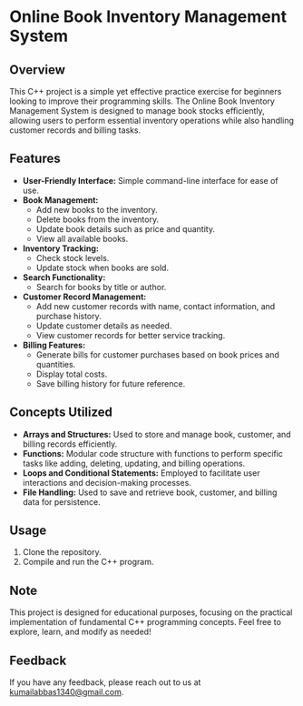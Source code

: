 <h1>Online Book Inventory Management System</h1>
  
  <h2>Overview</h2>
  <p>
    This C++ project is a simple yet effective practice exercise for beginners looking to improve their programming skills.
    The Online Book Inventory Management System is designed to manage book stocks efficiently, allowing users to perform
    essential inventory operations while also handling customer records and billing tasks.
  </p>

  <h2>Features</h2>
  <ul>
    <li><strong>User-Friendly Interface:</strong> Simple command-line interface for ease of use.</li>
    <li><strong>Book Management:</strong>
      <ul>
        <li>Add new books to the inventory.</li>
        <li>Delete books from the inventory.</li>
        <li>Update book details such as price and quantity.</li>
        <li>View all available books.</li>
      </ul>
    </li>
    <li><strong>Inventory Tracking:</strong>
      <ul>
        <li>Check stock levels.</li>
        <li>Update stock when books are sold.</li>
      </ul>
    </li>
    <li><strong>Search Functionality:</strong>
      <ul>
        <li>Search for books by title or author.</li>
      </ul>
    </li>
    <li><strong>Customer Record Management:</strong>
      <ul>
        <li>Add new customer records with name, contact information, and purchase history.</li>
        <li>Update customer details as needed.</li>
        <li>View customer records for better service tracking.</li>
      </ul>
    </li>
    <li><strong>Billing Features:</strong>
      <ul>
        <li>Generate bills for customer purchases based on book prices and quantities.</li>
        <li>Display total costs.</li>
        <li>Save billing history for future reference.</li>
      </ul>
    </li>
  </ul>

  <h2>Concepts Utilized</h2>
  <ul>
    <li><strong>Arrays and Structures:</strong> Used to store and manage book, customer, and billing records efficiently.</li>
    <li><strong>Functions:</strong> Modular code structure with functions to perform specific tasks like adding, deleting, updating, and billing operations.</li>
    <li><strong>Loops and Conditional Statements:</strong> Employed to facilitate user interactions and decision-making processes.</li>
    <li><strong>File Handling:</strong> Used to save and retrieve book, customer, and billing data for persistence.</li>
  </ul>

  <h2>Usage</h2>
  <ol>
    <li>Clone the repository.</li>
    <li>Compile and run the C++ program.</li>
  </ol>

 

  <h2>Note</h2>
  <p>
    This project is designed for educational purposes, focusing on the practical implementation of fundamental C++ programming concepts.
    Feel free to explore, learn, and modify as needed!
  </p>

  <h2>Feedback</h2>
  <p class="feedback">
    If you have any feedback, please reach out to us at <a href="mailto:saeed00sadia5@gmil.com">kumailabbas1340@gmail.com</a>.
  </p>
</body>
</html>
